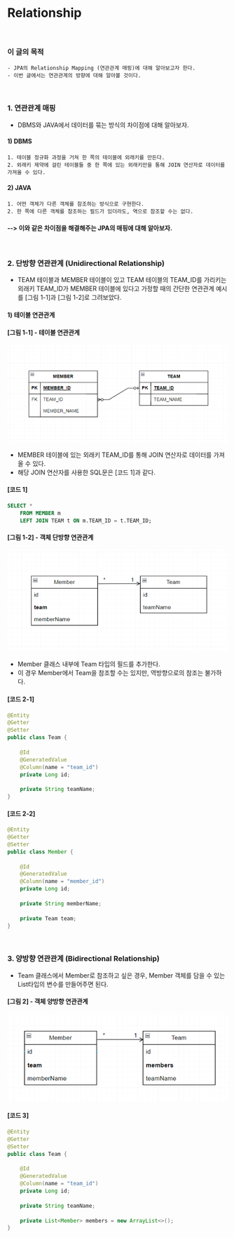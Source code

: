 # Relationship
<br/>

### 이 글의 목적
```plaintext
- JPA의 Relationship Mapping (연관관계 매핑)에 대해 알아보고자 한다.
- 이번 글에서는 연관관계의 방향에 대해 알아볼 것이다.
```
<br/>

### 1. 연관관계 매핑
- DBMS와 JAVA에서 데이터를 묶는 방식의 차이점에 대해 알아보자.
#### 1) DBMS
```plaintext
1. 테이블 정규화 과정을 거쳐 한 쪽의 테이블에 외래키를 만든다.
2. 외래키 제약에 걸린 테이블들 중 한 쪽에 있는 외래키만을 통해 JOIN 연산자로 데이터를 가져올 수 있다.
```
#### 2) JAVA
```plaintext
1. 어떤 객체가 다른 객체를 참조하는 방식으로 구현한다.
2. 한 쪽에 다른 객체를 참조하는 필드가 있더라도, 역으로 참조할 수는 없다.
```
#### --> 이와 같은 차이점을 해결해주는 JPA의 매핑에 대해 알아보자.
<br/>

### 2. 단방향 연관관계 (Unidirectional Relationship)
- TEAM 테이블과 MEMBER 테이블이 있고 TEAM 테이블의 TEAM_ID를 가리키는 외래키 TEAM_ID가 MEMBER 테이블에 있다고 가정할 때의 간단한 연관관계 예시를 [그림 1-1]과 [그림 1-2]로 그려보았다.
#### 1) 테이블 연관관계
#### [그림 1-1] - 테이블 연관관계
![IMAGE](../../../images/tableRelationship0007.png)
- MEMBER 테이블에 있는 외래키 TEAM_ID를 통해 JOIN 연산자로 데이터를 가져올 수 있다.
- 해당 JOIN 연산자를 사용한 SQL문은 [코드 1]과 같다.
#### [코드 1]
```sql
SELECT *
    FROM MEMBER m
    LEFT JOIN TEAM t ON m.TEAM_ID = t.TEAM_ID;
```
#### [그림 1-2] - 객체 단방향 연관관계
![IMAGE](../../../images/tableRelationship0005.png)
- Member 클래스 내부에 Team 타입의 필드를 추가한다.
- 이 경우 Member에서 Team을 참조할 수는 있지만, 역방향으로의 참조는 불가하다.
#### [코드 2-1]
```java
@Entity
@Getter
@Setter
public class Team {

    @Id
    @GeneratedValue
    @Column(name = "team_id")
    private Long id;
    
    private String teamName;
}
```
#### [코드 2-2]
```java
@Entity
@Getter
@Setter
public class Member {

    @Id
    @GeneratedValue
    @Column(name = "member_id")
    private Long id;

    private String memberName;

    private Team team;
}
```
<br/>

### 3. 양방향 연관관계 (Bidirectional Relationship)
- Team 클래스에서 Member로 참조하고 싶은 경우, Member 객체를 담을 수 있는 List타입의 변수를 만들어주면 된다.
#### [그림 2] - 객체 양방향 연관관계
![IMAGE](../../../images/tableRelationship0004.png)
#### [코드 3]
```java
@Entity
@Getter
@Setter
public class Team {

    @Id
    @GeneratedValue
    @Column(name = "team_id")
    private Long id;

    private String teamName;

    private List<Member> members = new ArrayList<>();
}
```
